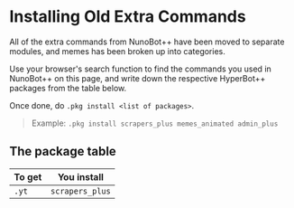 # Installing Old Extra Commands
All of the extra commands from NunoBot++ have been moved to separate modules, and memes has been broken up into categories.

Use your browser's search function to find the commands you used in NunoBot++ on this page, and write down the respective HyperBot++ packages from the table below.

Once done, do `.pkg install <list of packages>`.
> Example: `.pkg install scrapers_plus memes_animated admin_plus` 

## The package table
|To get|You install|
|-----|-----|
|`.yt`|`scrapers_plus`|
